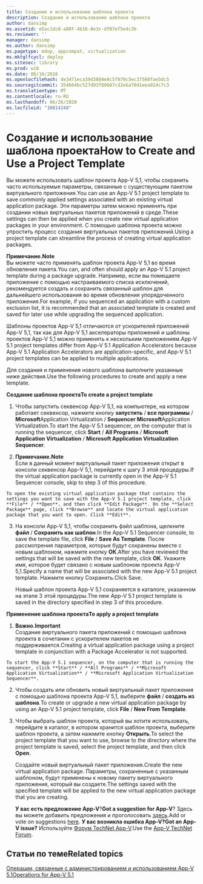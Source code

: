```yaml
---
title: Создание и использование шаблона проекта
description: Создание и использование шаблона проекта
author: dansimp
ms.assetid: e5ac1dc8-a88f-4b16-8e3c-df07ef5e4c3b
ms.reviewer: ''
manager: dansimp
ms.author: dansimp
ms.pagetype: mdop, appcompat, virtualization
ms.mktglfcycl: deploy
ms.sitesec: library
ms.prod: w10
ms.date: 06/16/2016
ms.openlocfilehash: de3471eca39d3804e8c5f070c5ec37560fae5dc5
ms.sourcegitcommit: 354664bc527d93f80687cd2eba70d1eea024c7c3
ms.translationtype: MT
ms.contentlocale: ru-RU
ms.lasthandoff: 06/26/2020
ms.locfileid: "10814248"
---
```

# <span data-ttu-id="b774b-103">Создание и использование шаблона проекта</span><span class="sxs-lookup"><span data-stu-id="b774b-103">How to Create and Use a Project Template</span></span>


<span data-ttu-id="b774b-104">Вы можете использовать шаблон проекта App-V 5,1, чтобы сохранить часто используемые параметры, связанные с существующим пакетом виртуального приложения.</span><span class="sxs-lookup"><span data-stu-id="b774b-104">You can use an App-V 5.1 project template to save commonly applied settings associated with an existing virtual application package.</span></span> <span data-ttu-id="b774b-105">Эти параметры затем можно применять при создании новых виртуальных пакетов приложений в среде.</span><span class="sxs-lookup"><span data-stu-id="b774b-105">These settings can then be applied when you create new virtual application packages in your environment.</span></span> <span data-ttu-id="b774b-106">С помощью шаблона проекта можно упростить процесс создания виртуальных пакетов приложений.</span><span class="sxs-lookup"><span data-stu-id="b774b-106">Using a project template can streamline the process of creating virtual application packages.</span></span>

**<span data-ttu-id="b774b-107">Примечание.</span><span class="sxs-lookup"><span data-stu-id="b774b-107">Note</span></span>**  
<span data-ttu-id="b774b-108">Вы можете часто применять шаблон проекта App-V 5,1 во время обновления пакета.</span><span class="sxs-lookup"><span data-stu-id="b774b-108">You can, and often should apply an App-V 5.1 project template during a package upgrade.</span></span> <span data-ttu-id="b774b-109">Например, если вы помещаете приложение с помощью настраиваемого списка исключений, рекомендуется создать и сохранить связанный шаблон для дальнейшего использования во время обновления упорядоченного приложения.</span><span class="sxs-lookup"><span data-stu-id="b774b-109">For example, if you sequenced an application with a custom exclusion list, it is recommended that an associated template is created and saved for later use while upgrading the sequenced application.</span></span>



<span data-ttu-id="b774b-110">Шаблоны проектов App-V 5,1 отличаются от ускорителей приложений App-V 5,1, так как для App-V 5,1 акселераторы приложений и шаблоны проектов App-V 5,1 можно применять к нескольким приложениям.</span><span class="sxs-lookup"><span data-stu-id="b774b-110">App-V 5.1 project templates differ from App-V 5.1 Application Accelerators because App-V 5.1 Application Accelerators are application-specific, and App-V 5.1 project templates can be applied to multiple applications.</span></span>

<span data-ttu-id="b774b-111">Для создания и применения нового шаблона выполните указанные ниже действия.</span><span class="sxs-lookup"><span data-stu-id="b774b-111">Use the following procedures to create and apply a new template.</span></span>

**<span data-ttu-id="b774b-112">Создание шаблона проекта</span><span class="sxs-lookup"><span data-stu-id="b774b-112">To create a project template</span></span>**

1.  <span data-ttu-id="b774b-113">Чтобы запустить секвенсор App-V 5,1, на компьютере, на котором работает секвенсор, нажмите кнопку **запустить**  /  **все программы**  /  **Microsoft**Application Virtualization  /  **Sequencer Microsoft**Application Virtualization.</span><span class="sxs-lookup"><span data-stu-id="b774b-113">To start the App-V 5.1 sequencer, on the computer that is running the sequencer, click **Start** / **All Programs** / **Microsoft Application Virtualization** / **Microsoft Application Virtualization Sequencer**.</span></span>

2.  **<span data-ttu-id="b774b-114">Примечание.</span><span class="sxs-lookup"><span data-stu-id="b774b-114">Note</span></span>**  
    <span data-ttu-id="b774b-115">Если в данный момент виртуальный пакет приложения открыт в консоли секвенсор App-V 5,1, перейдите к шагу 3 этой процедуры.</span><span class="sxs-lookup"><span data-stu-id="b774b-115">If the virtual application package is currently open in the App-V 5.1 Sequencer console, skip to step 3 of this procedure.</span></span>



~~~
To open the existing virtual application package that contains the settings you want to save with the App-V 5.1 project template, click **File** / **Open**, and then click **Edit Package**. On the **Select Package** page, click **Browse** and locate the virtual application package that you want to open. Click **Edit**.
~~~

3. <span data-ttu-id="b774b-116">На консоли App-V 5,1, чтобы сохранить файл шаблона, щелкните **файл**  /  **Сохранить как шаблон**.</span><span class="sxs-lookup"><span data-stu-id="b774b-116">In the App-V 5.1 Sequencer console, to save the template file, click **File** / **Save As Template**.</span></span> <span data-ttu-id="b774b-117">После рассмотрения параметров, которые будут сохранены вместе с новым шаблоном, нажмите кнопку **ОК**.</span><span class="sxs-lookup"><span data-stu-id="b774b-117">After you have reviewed the settings that will be saved with the new template, click **OK**.</span></span> <span data-ttu-id="b774b-118">Укажите имя, которое будет связано с новым шаблоном проекта App-V 5,1.</span><span class="sxs-lookup"><span data-stu-id="b774b-118">Specify a name that will be associated with the new App-V 5.1 project template.</span></span> <span data-ttu-id="b774b-119">Нажмите кнопку Сохранить.</span><span class="sxs-lookup"><span data-stu-id="b774b-119">Click Save.</span></span>

   <span data-ttu-id="b774b-120">Новый шаблон проекта App-V 5,1 сохраняется в каталоге, указанном на этапе 3 этой процедуры.</span><span class="sxs-lookup"><span data-stu-id="b774b-120">The new App-V 5.1 project template is saved in the directory specified in step 3 of this procedure.</span></span>

**<span data-ttu-id="b774b-121">Применение шаблона проекта</span><span class="sxs-lookup"><span data-stu-id="b774b-121">To apply a project template</span></span>**

1.  **<span data-ttu-id="b774b-122">Важно.</span><span class="sxs-lookup"><span data-stu-id="b774b-122">Important</span></span>**  
    <span data-ttu-id="b774b-123">Создание виртуального пакета приложений с помощью шаблона проекта в сочетании с ускорителем пакетов не поддерживается.</span><span class="sxs-lookup"><span data-stu-id="b774b-123">Creating a virtual application package using a project template in conjunction with a Package Accelerator is not supported.</span></span>



~~~
To start the App-V 5.1 sequencer, on the computer that is running the sequencer, click **Start** / **All Programs** / **Microsoft Application Virtualization** / **Microsoft Application Virtualization Sequencer**.
~~~

2. <span data-ttu-id="b774b-124">Чтобы создать или обновить новый виртуальный пакет приложения с помощью шаблона проекта App-V 5,1, выберите **файл**  /  **создать из шаблона**.</span><span class="sxs-lookup"><span data-stu-id="b774b-124">To create or upgrade a new virtual application package by using an App-V 5.1 project template, click **File** / **New From Template**.</span></span>

3. <span data-ttu-id="b774b-125">Чтобы выбрать шаблон проекта, который вы хотите использовать, перейдите в каталог, в котором хранится шаблон проекта, выберите шаблон проекта, а затем нажмите кнопку **Открыть**.</span><span class="sxs-lookup"><span data-stu-id="b774b-125">To select the project template that you want to use, browse to the directory where the project template is saved, select the project template, and then click **Open**.</span></span>

   <span data-ttu-id="b774b-126">Создайте новый виртуальный пакет приложения.</span><span class="sxs-lookup"><span data-stu-id="b774b-126">Create the new virtual application package.</span></span> <span data-ttu-id="b774b-127">Параметры, сохраненные с указанным шаблоном, будут применены к новому пакету виртуального приложения, который вы создаете.</span><span class="sxs-lookup"><span data-stu-id="b774b-127">The settings saved with the specified template will be applied to the new virtual application package that you are creating.</span></span>

   <span data-ttu-id="b774b-128">**У вас есть предложение App-V**?</span><span class="sxs-lookup"><span data-stu-id="b774b-128">**Got a suggestion for App-V**?</span></span> <span data-ttu-id="b774b-129">Здесь вы можете добавить предложения и проголосовать [здесь](http://appv.uservoice.com/forums/280448-microsoft-application-virtualization).</span><span class="sxs-lookup"><span data-stu-id="b774b-129">Add or vote on suggestions [here](http://appv.uservoice.com/forums/280448-microsoft-application-virtualization).</span></span> **<span data-ttu-id="b774b-130">У вас возникла ошибка App-V?</span><span class="sxs-lookup"><span data-stu-id="b774b-130">Got an App-V issue?</span></span>** <span data-ttu-id="b774b-131">Используйте [Форум TechNet App-V](https://social.technet.microsoft.com/Forums/home?forum=mdopappv).</span><span class="sxs-lookup"><span data-stu-id="b774b-131">Use the [App-V TechNet Forum](https://social.technet.microsoft.com/Forums/home?forum=mdopappv).</span></span>

## <span data-ttu-id="b774b-132">Статьи по теме</span><span class="sxs-lookup"><span data-stu-id="b774b-132">Related topics</span></span>


[<span data-ttu-id="b774b-133">Операции, связанные с администрированием и использованием App-V 5.1</span><span class="sxs-lookup"><span data-stu-id="b774b-133">Operations for App-V 5.1</span></span>](operations-for-app-v-51.md)









